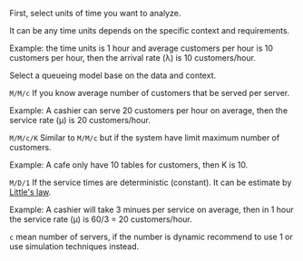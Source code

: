 First, select units of time you want to analyze. 

It can be any time units depends on the specific context and requirements.

Example: the time units is 1 hour and average customers per hour is 10 customers per hour, then the arrival rate (λ) is 10 customers/hour.

Select a queueing model base on the data and context.

`M/M/c` If you know average number of customers that be served per server.

Example: A cashier can serve 20 customers per hour on average, then the service rate (μ) is 20 customers/hour.

`M/M/c/K` Similar to `M/M/c` but if the system have limit maximum number of customers.

Example: A cafe only have 10 tables for customers, then K is 10.

`M/D/1` If the service times are deterministic (constant). It can be estimate by [Little's law](https://en.wikipedia.org/wiki/Little%27s_law).

Example: A cashier will take 3 minues per service on average, then in 1 hour the service rate (μ) is 60/3 = 20 customers/hour.

`c` mean number of servers, if the number is dynamic recommend to use 1 or use simulation techniques instead.
